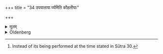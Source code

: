 +++
title = "34 उपयाताया र्घ्यमिति कौहलीयाः"

+++

<details><summary>मूलम्</summary>

उपयाताया र्घ्यमिति कौहलीयाः ३४
</details>

<details><summary>Oldenberg</summary>

34. [^fn_307] When he has come back, the Argha ceremony should be performed (for him by his teacher), say the Kauhalīyas.

[^fn_307]: Instead of its being performed at the time stated in Sūtra 30.
</details>
